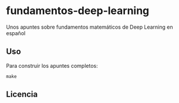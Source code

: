 # fundamentos-deep-learning
Unos apuntes sobre fundamentos matemáticos de Deep Learning en español

## Uso

Para construir los apuntes completos:
~~~
make
~~~

## Licencia
